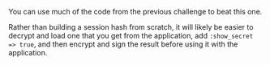 You can use much of the code from the previous challenge to beat this one.

Rather than building a session hash from scratch, it will likely be easier to
decrypt and load one that you get from the application, add `:show_secret =>
true`, and then encrypt and sign the result before using it with the
application.
